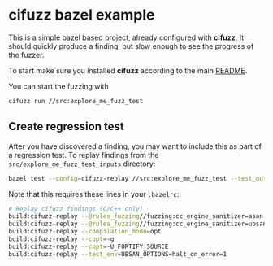 # cifuzz bazel example
This is a simple bazel based project, already configured with
**cifuzz**. It should quickly produce a finding, but slow enough to
see the progress of the fuzzer.

To start make sure you installed **cifuzz** according to the
main [README](../../README.md).

You can start the fuzzing with
```bash
cifuzz run //src:explore_me_fuzz_test
```

## Create regression test
After you have discovered a finding, you may want to include this as
part of a regression test. To replay findings from the
`src/explore_me_fuzz_test_inputs` directory:

```bash
bazel test --config=cifuzz-replay //src:explore_me_fuzz_test --test_output=streamed
```

Note that this requires these lines in your `.bazelrc`:

```bash
# Replay cifuzz findings (C/C++ only)
build:cifuzz-replay --@rules_fuzzing//fuzzing:cc_engine_sanitizer=asan
build:cifuzz-replay --@rules_fuzzing//fuzzing:cc_engine_sanitizer=ubsan
build:cifuzz-replay --compilation_mode=opt
build:cifuzz-replay --copt=-g
build:cifuzz-replay --copt=-U_FORTIFY_SOURCE
build:cifuzz-replay --test_env=UBSAN_OPTIONS=halt_on_error=1
```
